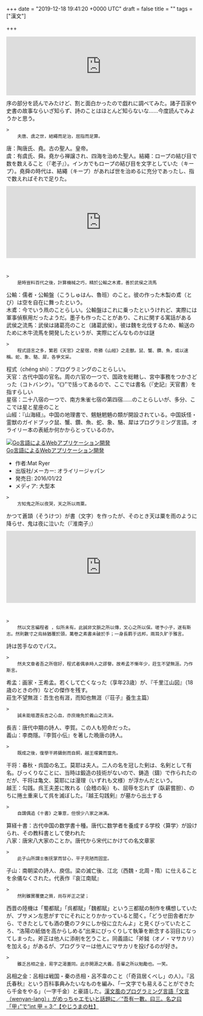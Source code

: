 
+++
date = "2019-12-18 19:41:20 +0000 UTC"
draft = false
title = ""
tags = ["漢文"]

+++
<iframe src="https://hatenablog-parts.com/embed?url=https%3A%2F%2Ft.co%2FlI97s30cPz" title="LingDong-/wenyan-lang" class="embed-card embed-webcard" scrolling="no" frameborder="0" style="display: block; width: 100%; height: 155px; max-width: 500px; margin: 10px 0px;"></iframe>序の部分を読んでみたけど、割と面白かったので戯れに調べてみた。諸子百家や史書の故事ならいざ知らず、詩のことはほとんど知らないな……今度読んでみようかと思う。

    >
        夫唐、虞之世，結繩而足治，屈指而足算。

    
唐：陶唐氏、堯。古の聖人。皇帝。<br/>
虞：有虞氏、舜。堯から禅譲され、四海を治めた聖人。結繩：ロープの結び目で数を数えること（『老子』）。インカでもロープの結び目を文字としていた（キープ）。堯舜の時代は、結繩（キープ）があれば世を治めるに充分であったし、指で数えればそれで足りた。<iframe src="https://hatenablog-parts.com/embed?url=https%3A%2F%2Fblog.daruyanagi.jp%2Fentry%2F2012%2F06%2F19%2F052908" title="第八十章 小國寡民 - だるろぐ" class="embed-card embed-blogcard" scrolling="no" frameborder="0" style="display: block; width: 100%; height: 190px; max-width: 500px; margin: 10px 0px;"></iframe><br/>


    >
        是時豈料百代之後，計算機械之巧，精於公輸之木鳶，善於武侯之流馬

    
公輸：儒者・公輸盤（こうしゅはん、魯班）のこと。彼の作った木製の鳶（とび）は空を自在に舞ったという。<br/>
木鳶：今でいう凧のことらしい。公輸盤はこれに乗ったというけれど、実際には軍事偵察用だったようだ。墨子も作ったことがあり、これに関する寓話がある<br/>
武侯之流馬：武侯は諸葛亮のこと（諸葛武侯）。彼は魏を北伐するため、輸送のために木牛流馬を開発したというが、実際にどんなものかは謎

    >
        程式語言之多，繁若《天官》之星宿，奇勝《山經》之走獸。鼠、蟹、鑽、魚，或以速稱。蛇、象、駱、犀，各爭文采。

    
程式（chéng shì）：プログラミングのことらしい。<br/>
天官：古代中国の官名。周の六官の一つで、国政を総轄し、宮中事務をつかさどった（コトバンク）。“《》”で括ってあるので、ここでは書名（『史記』天官書）を指すらしい<br/>
星宿：二十八宿の一つで、南方朱雀七宿の第四宿……のことらしいが、多分、ここでは星と星座のこと<br/>
山經：『山海経』。中国の地理書で、魑魅魍魎の類が開設されている。中国妖怪・霊獣のガイドブック鼠、蟹、鑽、魚、蛇、象、駱、犀はプログラミング言語。オライリー本の表紙か何かからとっているのか。<div class="hatena-asin-detail"><a href="https://www.amazon.co.jp/exec/obidos/ASIN/4873117526/bestylesnet-22/"><img src="https://images-fe.ssl-images-amazon.com/images/I/51UoREcNrnL._SL160_.jpg" class="hatena-asin-detail-image" alt="Go言語によるWebアプリケーション開発" title="Go言語によるWebアプリケーション開発"/></a><div class="hatena-asin-detail-info"><a href="https://www.amazon.co.jp/exec/obidos/ASIN/4873117526/bestylesnet-22/">Go言語によるWebアプリケーション開発</a><ul><li><span class="hatena-asin-detail-label">作者:</span>Mat Ryer</li><li><span class="hatena-asin-detail-label">出版社/メーカー:</span> オライリージャパン</li><li><span class="hatena-asin-detail-label">発売日:</span> 2016/01/22</li><li><span class="hatena-asin-detail-label">メディア:</span> 大型本</li></ul></div><div class="hatena-asin-detail-foot"></div></div>

    >
        方知鬼之所以夜哭，天之所以雨粟。

    
かつて蒼頡（そうけつ）が書（文字）を作ったが、そのとき天は粟を雨のように降らせ、鬼は夜に泣いた（『淮南子』）<iframe src="https://hatenablog-parts.com/embed?url=https%3A%2F%2Fblog.daruyanagi.jp%2Fentry%2F2014%2F04%2F30%2F202217" title="天雨粟，鬼夜哭。 - だるろぐ" class="embed-card embed-blogcard" scrolling="no" frameborder="0" style="display: block; width: 100%; height: 190px; max-width: 500px; margin: 10px 0px;"></iframe><br/>


    >
        然以文言編程者 ，似所未有。此誠非文脈之所以傳，文心之所以保。嗟予小子，遂有斯志。然則數寸之烏絲猶覆於頭，萬卷之素書未破於手；一身長羁于远邦，兩耳久旷于雅言。

    
詩は苦手なのでパス。

    >
        然夫文章者吾之所宿好，程式者偶承時人之謬譽。故希孟不慚年少，莊生不望無涯。乃作斯言。

    
希孟：画家・王希孟。若くして亡くなった（享年23歳）が、『千里江山図』（18歳のときの作）などの傑作を残す。<br/>
莊生不望無涯：吾生也有涯，而知也無涯（『荘子』養生主篇）

    >
        誠未能嘔瀝長吉之心血，亦庶幾免於義山之流沫。

    
長吉：唐代中期の詩人、李賀。この人も短命だった。<br/>
義山：李商隱。『李賀小伝』を著した晩唐の詩人。

    >
        既成之後，復學干將鑄劍而自飼，越王嚐糞而當先。

    
干将：春秋・呉国の名工。莫耶は夫人。二人の名を冠した剣は、名剣として有名。びっくりなことに、当時は鍛造の技術がないので、鋳造（鑄）で作られたのだが、干将は亀文、莫耶には漫理（いずれも文様）が浮かんだという。<br/>
越王：勾践。呉王夫差に敗れる（会稽の恥）も、屈辱を忘れず（臥薪嘗胆）、のちに捲土重来して呉を滅ぼした。『越王勾践剣』が墓から出土する

    >
        自謂偶追《十書》之筆意，但恨少八家之淋漓。

    
算経十書：古代中国の数学書十種。唐代に数学者を養成する学校〈算学〉が設けられ、その教科書として使われた<br/>
八家：唐宋八大家のことか。唐代から宋代にかけての名文章家

    >
        此子山所謂士衡抚掌而甘心，平子見陋而固宜。

    
子山：南朝梁の詩人、庾信。梁の滅亡後、江北（西魏・北周・隋）に仕えることを余儀なくされた。代表作『哀江南賦』

    >
        然則雖實覆甕之質，尚存斧正之望；

    
西晋の陸機は「蜀都賦」「呉都賦」「魏都賦」という三都賦の制作を構想していたが、ブサメン左思がすでにそれにとりかかっていると聞く。「どうせ田舎者だから、できたとしても酒の甕のフタにしか役に立たんよ」と見くびっていたところ、“洛陽の紙価を高からしめる”出来にびっくりして執筆を断念する羽目になってしまった。斧正は他人に添削を乞うこと。同義語に「斧鉞（オノ・マサカリ）を加える」があるが、プログラマーは他人にマサカリを投げるのが好き。

    >
        雖乏呂相之金，易字之渴蓋同。此亦開源之大義，吾輩之所以勉勵也。一笑。

    
呂相之金：呂相は戦国・秦の丞相・呂不韋のこと（「奇貨居くべし」の人）。『呂氏春秋』という百科事典みたいなものを編み、「一文字でも易えることができたら千金をやる」（一字千金）と豪語した。[漢文風のプログラミング言語「文言（wenyan-lang）」がめっちゃエモいと話題に／“吾有一數。曰三。名之曰「甲」”で“int 甲 = 3;”【やじうまの杜】](https://forest.watch.impress.co.jp/docs/serial/yajiuma/1225211.html)


